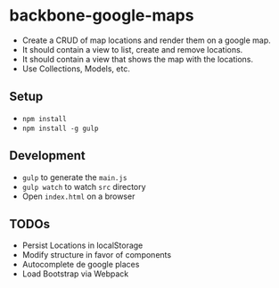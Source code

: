 # backbone-google-maps

* Create a CRUD of map locations and render them on a google map.
* It should contain a view to list, create and remove locations.
* It should contain a view that shows the map with the locations.
* Use Collections, Models, etc.

## Setup
* `npm install`
* `npm install -g gulp`

## Development
* `gulp` to generate the `main.js`
* `gulp watch` to watch `src` directory
* Open `index.html` on a browser

## TODOs
* Persist Locations in localStorage
* Modify structure in favor of components
* Autocomplete de google places
* Load Bootstrap via Webpack